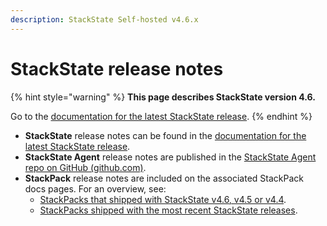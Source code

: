 ```yaml
---
description: StackState Self-hosted v4.6.x
---
```


# StackState release notes

{% hint style="warning" %}
**This page describes StackState version 4.6.**

Go to the [documentation for the latest StackState release](https://docs.stackstate.com/setup/upgrade-stackstate/sts-release-notes).
{% endhint %}

* **StackState** release notes can be found in the [documentation for the latest StackState release](https://docs.stackstate.com/setup/upgrade-stackstate/sts-release-notes).
* **StackState Agent** release notes are published in the [StackState Agent repo on GitHub \(github.com\)](https://github.com/StackVista/stackstate-agent/blob/master/stackstate-changelog.md).
* **StackPack** release notes are included on the associated StackPack docs pages. For an overview, see: 
  * [StackPacks that shipped with StackState v4.6, v4.5 or v4.4](stackpack-versions.md). 
  * [StackPacks shipped with the most recent StackState releases](https://docs.stackstate.com/setup/upgrade-stackstate/stackpack-versions).

